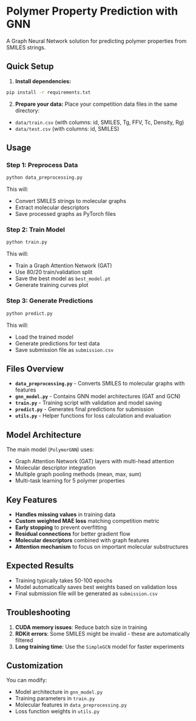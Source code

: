 # Polymer Property Prediction with GNN

A Graph Neural Network solution for predicting polymer properties from SMILES strings.

## Quick Setup

1. **Install dependencies:**
```bash
pip install -r requirements.txt
```

2. **Prepare your data:**
Place your competition data files in the same directory:
- `data/train.csv` (with columns: id, SMILES, Tg, FFV, Tc, Density, Rg)
- `data/test.csv` (with columns: id, SMILES)

## Usage

### Step 1: Preprocess Data
```bash
python data_preprocessing.py
```
This will:
- Convert SMILES strings to molecular graphs
- Extract molecular descriptors 
- Save processed graphs as PyTorch files

### Step 2: Train Model
```bash
python train.py
```
This will:
- Train a Graph Attention Network (GAT) 
- Use 80/20 train/validation split
- Save the best model as `best_model.pt`
- Generate training curves plot

### Step 3: Generate Predictions
```bash
python predict.py
```
This will:
- Load the trained model
- Generate predictions for test data
- Save submission file as `submission.csv`

## Files Overview

- **`data_preprocessing.py`** - Converts SMILES to molecular graphs with features
- **`gnn_model.py`** - Contains GNN model architectures (GAT and GCN)
- **`train.py`** - Training script with validation and model saving
- **`predict.py`** - Generates final predictions for submission
- **`utils.py`** - Helper functions for loss calculation and evaluation

## Model Architecture

The main model (`PolymerGNN`) uses:
- Graph Attention Network (GAT) layers with multi-head attention
- Molecular descriptor integration
- Multiple graph pooling methods (mean, max, sum)
- Multi-task learning for 5 polymer properties

## Key Features

- **Handles missing values** in training data
- **Custom weighted MAE loss** matching competition metric
- **Early stopping** to prevent overfitting
- **Residual connections** for better gradient flow
- **Molecular descriptors** combined with graph features
- **Attention mechanism** to focus on important molecular substructures

## Expected Results

- Training typically takes 50-100 epochs
- Model automatically saves best weights based on validation loss
- Final submission file will be generated as `submission.csv`

## Troubleshooting

1. **CUDA memory issues**: Reduce batch size in training
2. **RDKit errors**: Some SMILES might be invalid - these are automatically filtered
3. **Long training time**: Use the `SimpleGCN` model for faster experiments

## Customization

You can modify:
- Model architecture in `gnn_model.py`
- Training parameters in `train.py`
- Molecular features in `data_preprocessing.py`
- Loss function weights in `utils.py`